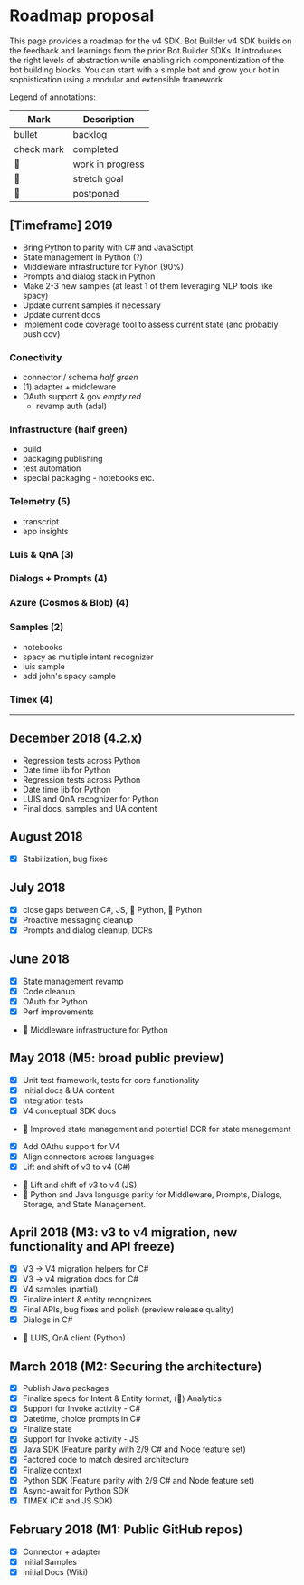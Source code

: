 # Roadmap proposal

This page provides a roadmap for the v4 SDK. Bot Builder v4 SDK builds on the feedback and learnings from the prior Bot Builder SDKs. It introduces the right levels of abstraction while enabling rich componentization of the bot building blocks. You can start with a simple bot and grow your bot in sophistication using a modular and extensible framework.

Legend of annotations: 

| Mark | Description |
| --------- | ------- |
| bullet | backlog |
| check mark | completed |
| :runner: | work in progress |
| :muscle: | stretch goal |
| :triangular_flag_on_post: | postponed |

## [Timeframe] 2019
- Bring Python to parity with C# and JavaSctipt
- State management in Python (?)
- Middleware infrastructure for Pyhon (90%)
- Prompts and dialog stack in Python
- Make 2-3 new samples (at least 1 of them leveraging NLP tools like spacy)
- Update current samples if necessary
- Update current docs
- Implement code coverage tool to assess current state (and probably push cov)

### Conectivity
- connector / schema *half green*
- (1) adapter + middleware
- OAuth support & gov *empty red*
  - revamp auth (adal) 

### Infrastructure (half green)
- build
- packaging publishing
- test automation
- special packaging - notebooks etc.

### Telemetry (5)
- transcript
- app insights


### Luis & QnA (3)

### Dialogs + Prompts (4)

### Azure (Cosmos & Blob) (4)

### Samples (2)
- notebooks
- spacy as multiple intent recognizer
- luis sample
- add john's spacy sample

### Timex (4)


----------------------------------------------------------------



## December 2018 (4.2.x) 
- Regression tests across Python
- Date time lib for Python
- Regression tests across Python
- Date time lib for Python
- LUIS and QnA recognizer for Python
- Final docs, samples and UA content

## August 2018
- [x] Stabilization, bug fixes

## July 2018
- [x] close gaps between C#, JS, :triangular_flag_on_post: Python, :triangular_flag_on_post: Python
- [x] Proactive messaging cleanup
- [x] Prompts and dialog cleanup, DCRs

## June 2018 
- [x] State management revamp
- [x] Code cleanup
- [x] OAuth for Python
- [x] Perf improvements
- :triangular_flag_on_post: Middleware infrastructure for Python

## May 2018 (M5: broad public preview)
- [x] Unit test framework, tests for core functionality
- [x] Initial docs & UA content
- [x] Integration tests
- [x] V4 conceptual SDK docs
- :triangular_flag_on_post: Improved state management and potential DCR for state management 
- [x] Add OAthu support for V4
- [x] Align connectors across languages
- [x] Lift and shift of v3 to v4 (C#)
- :triangular_flag_on_post: Lift and shift of v3 to v4 (JS)
- :muscle: Python and Java language parity for Middleware, Prompts, Dialogs, Storage, and State Management.

## April 2018 (M3: v3 to v4 migration, new functionality and API freeze)
- [x] V3 -> V4 migration helpers for C#
- [x] V3 -> v4 migration docs for C#
- [x] V4 samples (partial)
- [x] Finalize intent & entity recognizers
- [x] Final APIs, bug fixes and polish (preview release quality)
- [x] Dialogs in C#
- :triangular_flag_on_post: LUIS, QnA client (Python)

## March 2018 (M2: Securing the architecture)
- [x] Publish Java packages
- [x] Finalize specs for Intent & Entity format, (:triangular_flag_on_post:) Analytics 
- [x] Support for Invoke activity - C#
- [x] Datetime, choice prompts in C#
- [x] Finalize state
- [x] Support for Invoke activity - JS
- [x] Java SDK (Feature parity with 2/9 C# and Node feature set)
- [x] Factored code to match desired architecture
- [x] Finalize context
- [x] Python SDK (Feature parity with 2/9 C# and Node feature set)
- [x] Async-await for Python SDK
- [x] TIMEX (C# and JS SDK)

## February 2018 (M1: Public GitHub repos)
- [x] Connector + adapter
- [x] Initial Samples
- [x] Initial Docs (Wiki)
